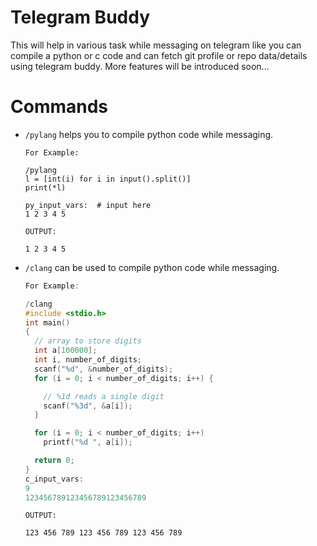 # Telegram Buddy

This will help in various task while messaging on telegram like you can compile a python or c code and can fetch git profile or repo data/details using telegram buddy. More features will be introduced soon...

# Commands
 - `/pylang` helps you to compile python code while messaging.
    
    ```python3
    For Example:
    
    /pylang
    l = [int(i) for i in input().split()]
    print(*l)
    
    py_input_vars:  # input here
    1 2 3 4 5
    ```
    ```
    OUTPUT:

    1 2 3 4 5
    ```
 - `/clang` can be used to compile python code while messaging.
    ```c
    For Example:
    
    /clang
    #include <stdio.h> 
    int main() 
    { 
      // array to store digits 
      int a[100000]; 
      int i, number_of_digits; 
      scanf("%d", &number_of_digits); 
      for (i = 0; i < number_of_digits; i++) { 

        // %1d reads a single digit 
        scanf("%3d", &a[i]); 
      } 

      for (i = 0; i < number_of_digits; i++) 
        printf("%d ", a[i]); 

      return 0; 
    } 
    c_input_vars:
    9
    123456789123456789123456789
    ```
    ```text
    OUTPUT:

    123 456 789 123 456 789 123 456 789
    ```
